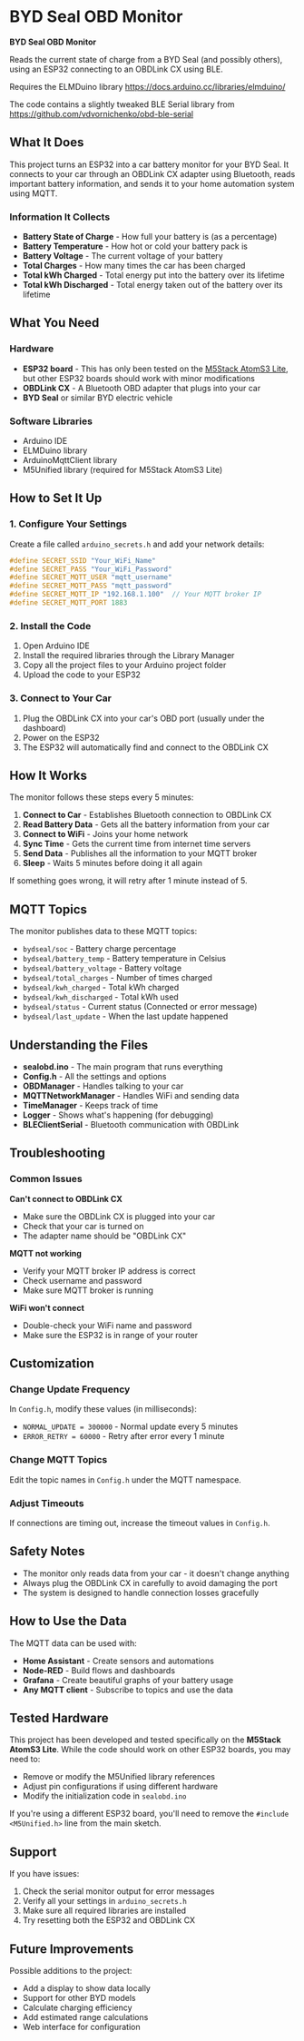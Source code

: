# BYD Seal OBD Monitor

**BYD Seal OBD Monitor**

Reads the current state of charge from a BYD Seal (and possibly others), using an ESP32 connecting to an OBDLink CX using BLE.

Requires the ELMDuino library https://docs.arduino.cc/libraries/elmduino/

The code contains a slightly tweaked BLE Serial library from https://github.com/vdvornichenko/obd-ble-serial

## What It Does

This project turns an ESP32 into a car battery monitor for your BYD Seal. It connects to your car through an OBDLink CX adapter using Bluetooth, reads important battery information, and sends it to your home automation system using MQTT.

### Information It Collects
- **Battery State of Charge** - How full your battery is (as a percentage)
- **Battery Temperature** - How hot or cold your battery pack is
- **Battery Voltage** - The current voltage of your battery
- **Total Charges** - How many times the car has been charged
- **Total kWh Charged** - Total energy put into the battery over its lifetime
- **Total kWh Discharged** - Total energy taken out of the battery over its lifetime

## What You Need

### Hardware
- **ESP32 board** - This has only been tested on the [M5Stack AtomS3 Lite](https://docs.m5stack.com/en/core/AtomS3%20Lite), but other ESP32 boards should work with minor modifications
- **OBDLink CX** - A Bluetooth OBD adapter that plugs into your car
- **BYD Seal** or similar BYD electric vehicle

### Software Libraries
- Arduino IDE
- ELMDuino library
- ArduinoMqttClient library
- M5Unified library (required for M5Stack AtomS3 Lite)

## How to Set It Up

### 1. Configure Your Settings
Create a file called `arduino_secrets.h` and add your network details:

```cpp
#define SECRET_SSID "Your_WiFi_Name"
#define SECRET_PASS "Your_WiFi_Password"
#define SECRET_MQTT_USER "mqtt_username"
#define SECRET_MQTT_PASS "mqtt_password"
#define SECRET_MQTT_IP "192.168.1.100"  // Your MQTT broker IP
#define SECRET_MQTT_PORT 1883
```

### 2. Install the Code
1. Open Arduino IDE
2. Install the required libraries through the Library Manager
3. Copy all the project files to your Arduino project folder
4. Upload the code to your ESP32

### 3. Connect to Your Car
1. Plug the OBDLink CX into your car's OBD port (usually under the dashboard)
2. Power on the ESP32
3. The ESP32 will automatically find and connect to the OBDLink CX

## How It Works

The monitor follows these steps every 5 minutes:

1. **Connect to Car** - Establishes Bluetooth connection to OBDLink CX
2. **Read Battery Data** - Gets all the battery information from your car
3. **Connect to WiFi** - Joins your home network
4. **Sync Time** - Gets the current time from internet time servers
5. **Send Data** - Publishes all the information to your MQTT broker
6. **Sleep** - Waits 5 minutes before doing it all again

If something goes wrong, it will retry after 1 minute instead of 5.

## MQTT Topics

The monitor publishes data to these MQTT topics:

- `bydseal/soc` - Battery charge percentage
- `bydseal/battery_temp` - Battery temperature in Celsius
- `bydseal/battery_voltage` - Battery voltage
- `bydseal/total_charges` - Number of times charged
- `bydseal/kwh_charged` - Total kWh charged
- `bydseal/kwh_discharged` - Total kWh used
- `bydseal/status` - Current status (Connected or error message)
- `bydseal/last_update` - When the last update happened

## Understanding the Files

- **sealobd.ino** - The main program that runs everything
- **Config.h** - All the settings and options
- **OBDManager** - Handles talking to your car
- **MQTTNetworkManager** - Handles WiFi and sending data
- **TimeManager** - Keeps track of time
- **Logger** - Shows what's happening (for debugging)
- **BLEClientSerial** - Bluetooth communication with OBDLink

## Troubleshooting

### Common Issues

**Can't connect to OBDLink CX**
- Make sure the OBDLink CX is plugged into your car
- Check that your car is turned on
- The adapter name should be "OBDLink CX"

**MQTT not working**
- Verify your MQTT broker IP address is correct
- Check username and password
- Make sure MQTT broker is running

**WiFi won't connect**
- Double-check your WiFi name and password
- Make sure the ESP32 is in range of your router

## Customization

### Change Update Frequency
In `Config.h`, modify these values (in milliseconds):
- `NORMAL_UPDATE = 300000` - Normal update every 5 minutes
- `ERROR_RETRY = 60000` - Retry after error every 1 minute

### Change MQTT Topics
Edit the topic names in `Config.h` under the MQTT namespace.

### Adjust Timeouts
If connections are timing out, increase the timeout values in `Config.h`.

## Safety Notes

- The monitor only reads data from your car - it doesn't change anything
- Always plug the OBDLink CX in carefully to avoid damaging the port
- The system is designed to handle connection losses gracefully

## How to Use the Data

The MQTT data can be used with:
- **Home Assistant** - Create sensors and automations
- **Node-RED** - Build flows and dashboards
- **Grafana** - Create beautiful graphs of your battery usage
- **Any MQTT client** - Subscribe to topics and use the data

## Tested Hardware

This project has been developed and tested specifically on the **M5Stack AtomS3 Lite**. While the code should work on other ESP32 boards, you may need to:
- Remove or modify the M5Unified library references
- Adjust pin configurations if using different hardware
- Modify the initialization code in `sealobd.ino`

If you're using a different ESP32 board, you'll need to remove the `#include <M5Unified.h>` line from the main sketch.

## Support

If you have issues:
1. Check the serial monitor output for error messages
2. Verify all your settings in `arduino_secrets.h`
3. Make sure all required libraries are installed
4. Try resetting both the ESP32 and OBDLink CX

## Future Improvements

Possible additions to the project:
- Add a display to show data locally
- Support for other BYD models
- Calculate charging efficiency
- Add estimated range calculations
- Web interface for configuration
